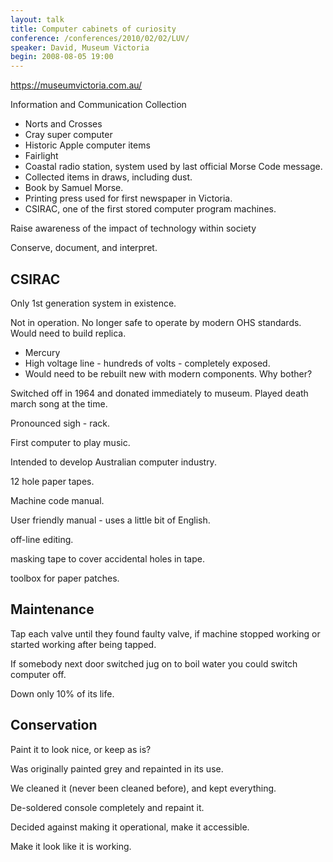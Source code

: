 ```yaml
---
layout: talk
title: Computer cabinets of curiosity
conference: /conferences/2010/02/02/LUV/
speaker: David, Museum Victoria
begin: 2008-08-05 19:00
---
```

<https://museumvictoria.com.au/>

Information and Communication Collection

* Norts and Crosses
* Cray super computer
* Historic Apple computer items
* Fairlight
* Coastal radio station, system used by last official Morse Code message.
* Collected items in draws, including dust.
* Book by Samuel Morse.
* Printing press used for first newspaper in Victoria.
* CSIRAC, one of the first stored computer program machines.

Raise awareness of the impact of technology within society

Conserve, document, and interpret.

## CSIRAC

Only 1st generation system in existence.

Not in operation. No longer safe to operate by modern OHS standards. Would need to build replica.

* Mercury
* High voltage line - hundreds of volts - completely exposed.
* Would need to be rebuilt new with modern components. Why bother?

Switched off in 1964 and donated immediately to museum. Played death march song at the time.

Pronounced sigh - rack.

First computer to play music.

Intended to develop Australian computer industry.

12 hole paper tapes.

Machine code manual.

User friendly manual - uses a little bit of English.

off-line editing.

masking tape to cover accidental holes in tape.

toolbox for paper patches.

## Maintenance

Tap each valve until they found faulty valve, if machine stopped working or started working after being tapped.

If somebody next door switched jug on to boil water you could switch computer off.

Down only 10% of its life.

## Conservation

Paint it to look nice, or keep as is?

Was originally painted grey and repainted in its use.

We cleaned it (never been cleaned before), and kept everything.

De-soldered console completely and repaint it.

Decided against making it operational, make it accessible.

Make it look like it is working.
